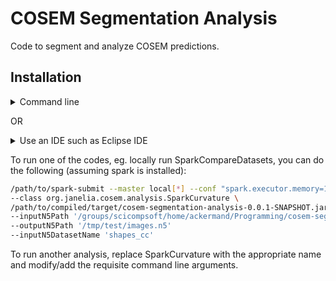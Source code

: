 # COSEM Segmentation Analysis
Code to segment and analyze COSEM predictions.

## Installation

<details><summary> Command line </summary>
<ol>
<li> Clone repository and cd to the repository directory. </li>
<li> Run 
 
 `mvn compile`. </li>
<li> Once completed, you can run 
 
 `mvn package -Dmaven.test.skip=true`,
 
 the latter argument for skipping unit tests. However, if you plan on modifying the code and/or would like to run tests, we recommend the following: 
 
 `mvn package -Dspark.master=local[32] -DargLine="-Xmx100g"`. 
 
 The latter arguments are to ensure local spark is used for testing with enough memory. </li>
 </ol>
</details>

OR

<details><summary> Use an IDE such as Eclipse IDE </summary>
<ol>
<li> Clone the repository. </li>
<li> In Eclipse IDE, select File->Import->Existing Maven project and select the "cosem-segmentation-analysis" directory. </li>
<li> Right click on 
 
 `cosem-segmentation-analysis` in the project explorer and select `Run As` -> `Maven Build`, click `Skip Tests` checkbox if desired, and click `Run`. However, if you plan on modifying the code and/or would like to run tests, we recommend the following:  After selecting `Maven Build` as above, add the following parameter names and values:`spark.master`:`local[32]` and `argLine`:`-Xmx100g`, and click run. </li>
</ol>
</details>

To run one of the codes, eg. locally run SparkCompareDatasets, you can do the following (assuming spark is installed):
```bash 
/path/to/spark-submit --master local[*] --conf "spark.executor.memory=100g" --conf "spark.driver.memory=100g" \
--class org.janelia.cosem.analysis.SparkCurvature \
/path/to/compiled/target/cosem-segmentation-analysis-0.0.1-SNAPSHOT.jar \
--inputN5Path '/groups/scicompsoft/home/ackermand/Programming/cosem-segmentation-analysis/src/test/resources/images.n5' \
--outputN5Path '/tmp/test/images.n5' 
--inputN5DatasetName 'shapes_cc'
```

To run another analysis, replace SparkCurvature with the appropriate name and modify/add the requisite command line arguments.
